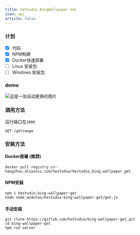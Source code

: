 ```yaml
---
title: heStudio BingWallpaper Get
icon: api
article: false
---
```


### 计划
- [x] 代码
- [x] NPM构建
- [x] Docker快速部署
- [ ] Linux 安装包
- [ ] Windows 安装包

### demo
![这是一张自动更换的图片](https://hbwg.hestudio.org/getimage)

### 调用方法
运行端口在`3000`
```
GET /getimage
```

### 安装方法
#### Docker部署 (推荐)
```shell
docker pull registry.cn-hangzhou.aliyuncs.com/hestudio/hestudio_bing_wallpaper_get
```
#### NPM安装
```shell
npm i hestudio-bing-wallpaper-get
node node_modules/hestudio-bing-wallpaper-get/get.js
```

#### 手动安装
```shell
git clone https://gitlab.com/heStudio/bing-wallpaper-get.git
cd bing-wallpaper-get
npm run server
```

